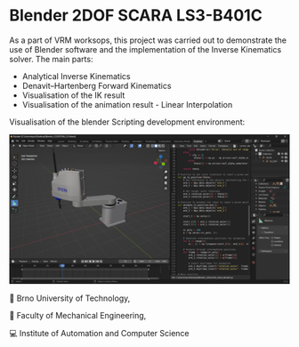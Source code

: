 # Blender 2DOF SCARA LS3-B401C

As a part of VRM worksops, this project was carried out to demonstrate the use of Blender software and the implementation of the Inverse Kinematics solver. The main parts:

* Analytical Inverse Kinematics
* Denavit–Hartenberg Forward Kinematics
* Visualisation of the IK result
* Visualisation of the animation result - Linear Interpolation

Visualisation of the blender Scripting development environment:

![ex](examle.png) 

:red_circle: Brno University of Technology,

:large_blue_circle: Faculty of Mechanical Engineering,

:computer: Institute of Automation and Computer Science